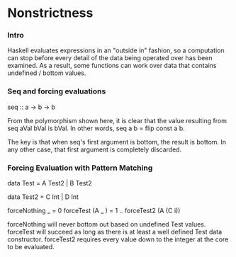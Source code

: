 # Nonstrictness

### Intro

Haskell evaluates expressions in an "outside in" fashion, so a computation can stop before every detail of the data being operated over has been examined. As a result, some functions can work over data that contains undefined / bottom values.

### Seq and forcing evaluations

seq :: a -> b -> b

From the polymorphism shown here, it is clear that the value resulting from seq aVal bVal is bVal. In other words, seq a b = flip const a b.

The key is that when seq's first argument is bottom, the result is bottom. In any other case, that first argument is completely discarded.

### Forcing Evaluation with Pattern Matching

data Test =
    A Test2
  | B Test2

data Test2 =
    C Int
  | D Int

forceNothing _ = 0
forceTest (A _ ) = 1
..
forceTest2 (A (C i))

forceNothing will never bottom out based on undefined Test values. forceTest will succeed as long as there is at least a well defined Test data constructor. forceTest2 requires every value down to the integer at the core to be evaluated.

